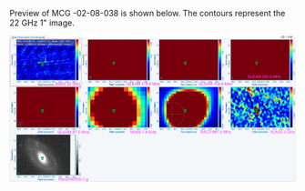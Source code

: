 Preview of MCG -02-08-038 is shown below. The contours represent the 22 GHz 1" image. 

![MCG-02-08-038.png](MCG-02-08-038.png "MCG-02-08-038")

